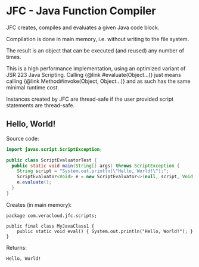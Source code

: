 # JFC - Java Function Compiler
JFC creates, compiles and evaluates a given Java code block.

Compilation is done in main memory, i.e. without writing to the file system. 

The result is an object that can be executed (and reused) any number of times.

This is a high performance implementation, using an optimized variant of JSR 223 Java Scripting. Calling {@link #evaluate(Object...)} just means calling {@link Method#invoke(Object, Object...)} and as such has the same minimal runtime cost.

Instances created by JFC are thread-safe if the user provided script statements are thread-safe.

## Hello, World!
Source code:
```java
import javax.script.ScriptException;

public class ScriptEvaluatorTest {
  public static void main(String[] args) throws ScriptException {
    String script = "System.out.println(\"Hello, World!\");";
    ScriptEvaluator<Void> e = new ScriptEvaluator<>(null, script, Void.class, null, null, "");
    e.evaluate();
  }
}
```
Creates (in main memory):
```
package com.veracloud.jfc.scripts;

public final class MyJavaClass1 {
	public static void eval() { System.out.println("Hello, World!"); }
}
```
Returns:
```
Hello, World!
```
